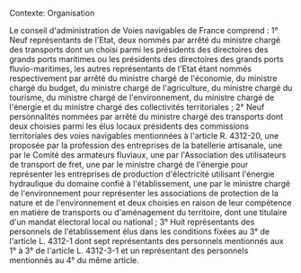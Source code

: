 Contexte: Organisation

Le conseil d'administration de Voies navigables de France comprend : 1° Neuf représentants de l'Etat, deux nommés par arrêté du ministre chargé des transports dont un choisi parmi les présidents des directoires des grands ports maritimes ou les présidents des directoires des grands ports fluvio-maritimes, les autres représentants de l'Etat étant nommés respectivement par arrêté du ministre chargé de l'économie, du ministre chargé du budget, du ministre chargé de l'agriculture, du ministre chargé du tourisme, du ministre chargé de l'environnement, du ministre chargé de l'énergie et du ministre chargé des collectivités territoriales ; 2° Neuf personnalités nommées par arrêté du ministre chargé des transports dont deux choisies parmi les élus locaux présidents des commissions territoriales des voies navigables mentionnées à l'article R. 4312-20, une proposée par la profession des entreprises de la batellerie artisanale, une par le Comité des armateurs fluviaux, une par l'Association des utilisateurs de transport de fret, une par le ministre chargé de l'énergie pour représenter les entreprises de production d'électricité utilisant l'énergie hydraulique du domaine confié à l'établissement, une par le ministre chargé de l'environnement pour représenter les associations de protection de la nature et de l'environnement et deux choisies en raison de leur compétence en matière de transports ou d'aménagement du territoire, dont une titulaire d'un mandat électoral local ou national ; 3° Huit représentants des personnels de l'établissement élus dans les conditions fixées au 3° de l'article L. 4312-1 dont sept représentants des personnels mentionnés aux 1° à 3° de l'article L. 4312-3-1 et un représentant des personnels mentionnés au 4° du même article.